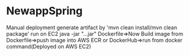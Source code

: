 # NewappSpring

Manual deployment
generate artifact by 'mvn clean install/mvn clean package'
run on EC2 java -jar "...jar"
Dockerfile=>Now Build image from Dockerfile=>push image into AWS ECR or DockerHub=>run from docker command(Deployed on AWS EC2)

